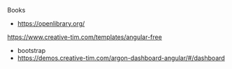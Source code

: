 Books
- https://openlibrary.org/


https://www.creative-tim.com/templates/angular-free
  - bootstrap
  - https://demos.creative-tim.com/argon-dashboard-angular/#/dashboard



